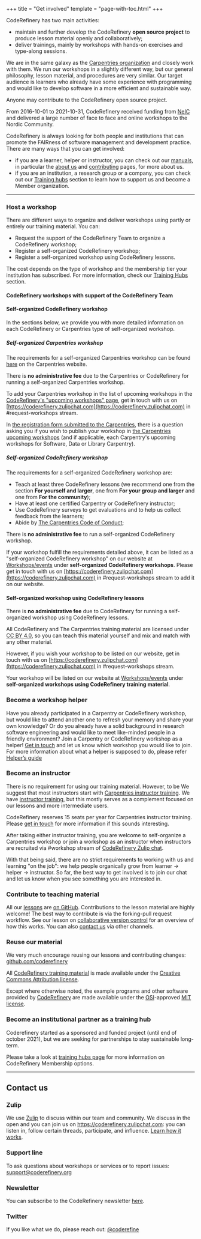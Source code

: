 +++
title = "Get involved"
template = "page-with-toc.html"
+++

CodeRefinery has two main activities: 
- maintain and further develop the CodeRefinery **open source project** to produce lesson material openly and collaboratively;
- deliver trainings, mainly by workshops with hands-on exercises and type-along sessions.  

We are in the same galaxy as the [Carpentries organization](https://carpentries.org/) and closely work with them. 
We run our workshops in a slightly different way, but our general philosophy, lesson
material, and procedures are very similar. 
Our target audience is learners who already have some experience with programming and would like to develop software in a more efficient and sustainable way. 

Anyone may contribute to the CodeRefinery open source project. 

From 2016-10-01 to 2021-10-31, CodeRefinery received funding from [NeIC](https://neic.no/) and delivered a large number of face to face and online workshops to the Nordic Community.

CodeRefinery is always looking for both people and institutions that can
promote the FAIRness of software management and development practice. There are
many ways that you can get involved:

- if you are a learner, helper or instructor, you can check out our
[manuals](https://coderefinery.github.io/manuals/), in particular the [about
us](https://coderefinery.github.io/manuals/the-project/) and
[contributing](https://coderefinery.github.io/manuals/contributing/) pages, for
more about us.
- if you are an institution, a research group or a company, you can check out our [Training hubs](https://coderefinery.org/about/hubs/) section to learn how to support us and become a Member organization.


---

### Host a workshop

There are different ways to organize and deliver workshops using partly or entirely our training material. You can:

- Request the support of the CodeRefinery Team to organize a CodeRefinery workshop;
- Register a self-organized CodeRefinery workshop;
- Register a self-organized workshop using CodeRefinery lessons.

The cost depends on the type of workshop and the membership tier your institution has subscribed. For more information, check our [Training Hubs](https://coderefinery.org/about/hubs/) section.

#### CodeRefinery workshops with support of the CodeRefinery Team

#### Self-organized CodeRefinery workshop


In the sections below, we provide you with more detailed information on each CodeRefinery or Carpentries type of self-organized workshop.

##### Self-organized Carpentries workshop

The requirements for a self-organized Carpentries workshop can be found [here](https://carpentries.org/workshops/#workshop-core) on the Carpentries website.

There is **no administrative fee** due to the Carpentries or CodeRefinery for running a self-organized Carpentries workshop. 

To add your Carpentries workshop in the list of upcoming workshops in the [CodeRefinery's "upcoming workshops" page](https://coderefinery.org/workshops/upcoming/), get in touch with us on [https://coderefinery.zulipchat.com](https://coderefinery.zulipchat.com) in #request-workshops stream. 

In [the registration form submitted to the Carpentries](https://amy.carpentries.org/forms/self-organised/), there is a question asking you if you wish to publish your workshop in [the Carpentries upcoming workshops](https://carpentries.org/upcoming_workshops/) (and if applicable, each Carpentry's upcoming workshops for Software, Data or Library Carpentry). 

##### Self-organized CodeRefinery workshop

The requirements for a self-organized CodeRefinery workshop are:
- Teach at least three CodeRefinery lessons (we recommend one from the section **For yourself and larger**, one from **For your group and larger** and one from **For the community**);
- Have at least one certified Carpentry or CodeRefinery instructor;
- Use CodeRefinery surveys to get evaluations and to help us collect feedback from the learners;
- Abide by [The Carpentries Code of Conduct](https://docs.carpentries.org/topic_folders/policies/code-of-conduct.html);

There is **no administrative fee** to run a self-organized CodeRefinery workshop. 

If your workshop fulfill the requirements detailed above, it can be listed as a "self-organized CodeRefinery workshop" on our website at [Workshops/events](https://coderefinery.org/workshops/upcoming/) under **self-organized CodeRefinery workshops**. Please get in touch with us on  [https://coderefinery.zulipchat.com](https://coderefinery.zulipchat.com) in #request-workshops stream to add it on our website.

#### Self-organized workshop using CodeRefinery lessons

There is **no administrative fee** due to CodeRefinery for running a self-organized workshop using CodeRefinery lessons. 

All CodeRefinery and The Carpentries training material are licensed under [CC BY 4.0](https://creativecommons.org/licenses/by/4.0/), so you can teach this material yourself and mix and match with any other material.

However, if you wish your workshop to be listed on our website, get in touch with us on [https://coderefinery.zulipchat.com](https://coderefinery.zulipchat.com) in #request-workshops stream.

Your workshop will be listed on our website at [Workshops/events](https://coderefinery.org/workshops/upcoming/) under **self-organized workshops using CodeRefinery training material**.

### Become a workshop helper

Have you already participated in a Carpentry or CodeRefinery workshop, but
would like to attend another one to refresh your memory and share your own
knowledge? Or do you already have a solid background in research software
engineering and would like to meet like-minded people in a friendly
environment? Join a Carpentry or CodeRefinery workshop as a helper! [Get in
touch](/get-involved/#contact-us) and let us know which workshop you would like
to join. For more information about what a helper is supposed to do, please
refer [Helper’s
guide](https://coderefinery.github.io/manuals/helping-and-teaching/)

### Become an instructor

There is no requirement for using our training material. However, to be
We suggest that most instructors start with [Carpentries instructor
training](https://carpentries.org/become-instructor/).  We have [instructor
training](https://coderefinery.github.io/instructor-training/), but
this mostly serves as a complement focused on our lessons and more
intermediate users.

CodeRefinery reserves 15 seats per year for Carpentries instructor training. Please [get in
touch](mailto:support@coderefinery.org) for more information if this
sounds interesting.

After taking either instructor training, you are welcome to
self-organize a Carpentries workshop or join a workshop as an
instructor when instructors are recruited via #workshop stream of
[CodeRefinery Zulip
chat](https://coderefinery.github.io/manuals/chat/).

With that being said, there are no strict requirements to working with
us and learning "on the job": we help people organically grow from
learner → helper → instructor.  So far, the best way to get involved is to
join our chat and let us know when you see something you are
interested in.


### Contribute to teaching material

All our [lessons](/lessons/) are [on GitHub](https://github.com/coderefinery). Contributions
to the lesson material are highly welcome! The best way to contribute is via
the forking-pull request workflow. See our lesson on [collaborative version
control](https://coderefinery.github.io/git-collaborative/02-distributed/) for
an overview of how this works. You can also [contact us](/get-involved/#contact-us) via other
channels.


### Reuse our material

We very much encourage reusing our lessons and contributing changes:
[github.com/coderefinery](https://github.com/coderefinery/)

All [CodeRefinery training material](../lessons) is made available under the
[Creative Commons Attribution
license](https://creativecommons.org/licenses/by/4.0/).

Except where otherwise noted, the example programs and other software provided
by [CodeRefinery](https://github.com/coderefinery/) are made available under
the [OSI](https://opensource.org/)-approved [MIT
license](https://opensource.org/licenses/mit-license.html).


### Become an institutional partner as a training hub

Coderefinery started as a sponsored and funded project (until end of october 2021), but we are
seeking for partnerships to stay sustainable long-term.  

Please take a look at [training hubs
page](https://coderefinery.org/about/hubs/) for more information on CodeRefinery Membership options.

---

## Contact us

### Zulip

We use [Zulip](https://zulipchat.com) to discuss within our team and community.
We discuss in the open and you can join us on
<https://coderefinery.zulipchat.com>: you can listen in, follow
certain threads, participate, and influence. [Learn how it
works](https://coderefinery.github.io/manuals/chat/).


### Support line

To ask questions about workshops or services or to report issues:
[support@coderefinery.org](mailto:support@coderefinery.org)


### Newsletter

You can subscribe to the CodeRefinery newsletter
[here](https://tinyletter.com/coderefinery).


### Twitter

If you like what we do, please reach out:
[@coderefine](https://twitter.com/coderefine)
